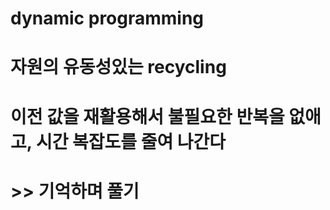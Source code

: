 # dynamic programming
# 자원의 유동성있는 recycling
# 이전 값을 재활용해서 불필요한 반복을 없애고, 시간 복잡도를 줄여 나간다
#
# >> 기억하며 풀기
